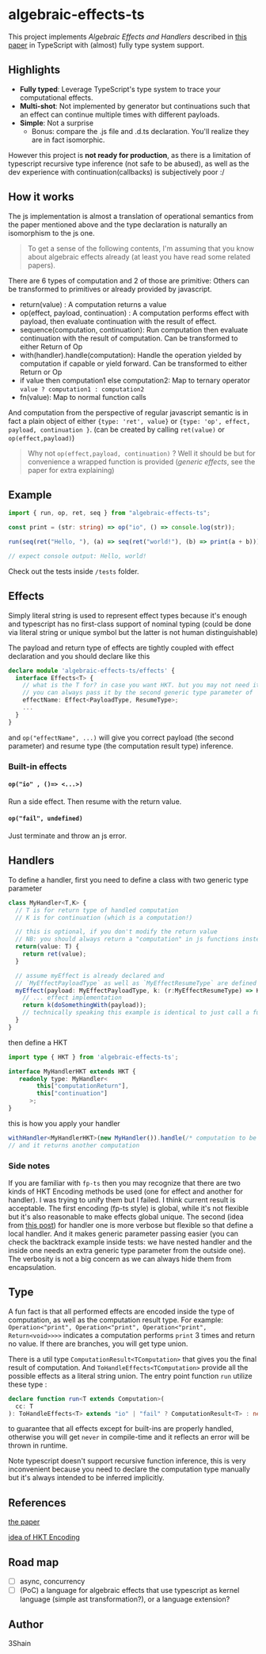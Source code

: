 # algebraic-effects-ts

This project implements _Algebraic Effects and Handlers_ described in [this paper](https://www.eff-lang.org/handlers-tutorial.pdf) in TypeScript with (almost) fully type system support.

## Highlights

- **Fully typed**: Leverage TypeScript's type system to trace your computational effects.
- **Multi-shot**: Not implemented by generator but continuations such that an effect can continue multiple times with different payloads.
- **Simple**: Not a surprise
  - Bonus: compare the .js file and .d.ts declaration. You'll realize they are in fact isomorphic.


However this project is __not ready for production__, as there is a limitation of typescript recursive type inference (not safe to be abused), as well as the dev experience with continuation(callbacks) is subjectively poor :/

## How it works

The js implementation is almost a translation of operational semantics from the paper mentioned above and the type declaration is naturally an isomorphism to the js one.

> To get a sense of the following contents, I'm assuming that you know about algebraic effects already (at least you have read some related papers).

There are 6 types of computation and 2 of those are primitive: Others can be transformed to primitives or already provided by javascript.

- return(value) : A computation returns a value
- op(effect, payload, continuation) : A computation performs effect with payload, then evaluate continuation with the result of effect.
- sequence(computation, continuation): Run computation then evaluate continuation with the result of computation. Can be transformed to either Return of Op
- with(handler).handle(computation): Handle the operation yielded by computation if capable or yield forward. Can be transformed to either Return or Op
- if value then computation1 else computation2: Map to ternary operator `value ? computation1 : computation2`
- fn(value): Map to normal function calls

And computation from the perspective of regular javascript semantic is in fact a plain object of either `{type: 'ret', value}` or `{type: 'op', effect, payload, continuation }`. (can be created by calling `ret(value)` or `op(effect,payload)`)

> Why not `op(effect,payload, continuation)` ? Well it should be but for convenience a wrapped function is provided (_generic effects_, see the paper for extra explaining)

## Example

```ts
import { run, op, ret, seq } from "algebraic-effects-ts";

const print = (str: string) => op("io", () => console.log(str));

run(seq(ret("Hello, "), (a) => seq(ret("world!"), (b) => print(a + b))));

// expect console output: Hello, world!
```

Check out the tests inside `/tests` folder.

## Effects

Simply literal string is used to represent effect types because it's enough and typescript has no first-class support of nominal typing (could be done via literal string or unique symbol but the latter is not human distinguishable)

The payload and return type of effects are tightly coupled with effect declaration and you should declare like this

```ts
declare module 'algebraic-effects-ts/effects' {
  interface Effects<T> {
    // what is the T for? in case you want HKT. but you may not need it.
    // you can always pass it by the second generic type parameter of `op` 
    effectName: Effect<PayloadType, ResumeType>;
    ...
  }
}
```

and `op("effectName", ...)` will give you correct payload (the second parameter) and resume type (the computation result type) inference.

### Built-in effects

#### `op("io" , ()=> <...>)`

Run a side effect. Then resume with the return value.

#### `op("fail", undefined)`

Just terminate and throw an js error.

## Handlers

To define a handler, first you need to define a class with two generic type parameter

```ts
class MyHandler<T,K> {
  // T is for return type of handled computation
  // K is for continuation (which is a computation!)

  // this is optional, if you don't modify the return value
  // NB: you should always return a "computation" in js functions instead of arbitrary js value.
  return(value: T) {
    return ret(value); 
  }

  // assume myEffect is already declared and 
  // `MyEffectPayloadType` as well as `MyEffectResumeType` are defined somewhere
  myEffect(payload: MyEffectPayloadType, k: (r:MyEffectResumeType) => K) {
    // ... effect implementation
    return k(doSomethingWith(payload));
    // technically speaking this example is identical to just call a function... not a very good demonstration
  }
}
```

then define a HKT
```ts
import type { HKT } from 'algebraic-effects-ts';

interface MyHandlerHKT extends HKT {
   readonly type: MyHandler<
        this["computationReturn"],
        this["continuation"]
      >;
}
```

this is how you apply your handler

```ts
withHandler<MyHandlerHKT>(new MyHandler()).handle(/* computation to be handled */);
// and it returns another computation
```

### Side notes

If you are familiar with `fp-ts` then you may recognize that there are two kinds of HKT Encoding methods be used (one for effect and another for handler). I was trying to unify them but I failed. I think current result is acceptable. The first encoding (fp-ts style) is global, while it's not flexible but it's also reasonable to make effects global unique. The second (idea from [this post](https://dev.to/matechs/encoding-of-hkts-in-typescript-5c3)) for handler one is more verbose but flexible so that define a local handler. And it makes generic parameter passing easier (you can check the backtrack example inside tests: we have nested handler and the inside one needs an extra generic type parameter from the outside one). The verbosity is not a big concern as we can always hide them from encapsulation.

## Type

A fun fact is that all performed effects are encoded inside the type of computation, as well as the computation result type. For example: `Operation<"print", Operation<"print", Operation<"print", Return<void>>>>` indicates a computation performs `print` 3 times and return no value. If there are branches, you will get type union.

There is a util type `ComputationResult<TComputation>` that gives you the final result of computation. And `ToHandleEffects<TComputation>` provide all the possible effects as a literal string union. The entry point function `run` utilize these type :
```ts
declare function run<T extends Computation>(
  cc: T
): ToHandleEffects<T> extends "io" | "fail" ? ComputationResult<T> : never;
```
to guarantee that all effects except for built-ins are properly handled, otherwise you will get `never` in compile-time and it reflects an error will be thrown in runtime.

Note typescript doesn't support recursive function inference, this is very inconvenient because you need to declare the computation type manually but it's always intended to be inferred implicitly. 

## References

[the paper](https://www.eff-lang.org/handlers-tutorial.pdf)

[idea of HKT Encoding](https://dev.to/matechs/encoding-of-hkts-in-typescript-5c3)

## Road map

- [ ] async, concurrency
- [ ] (PoC) a language for algebraic effects that use typescript as kernel language (simple ast transformation?), or a language extension?

## Author

3Shain
